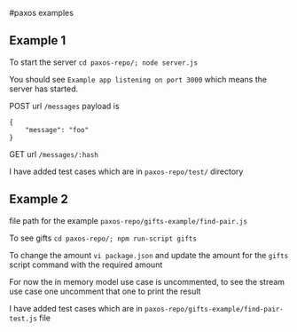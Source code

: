 #paxos examples


## Example 1
To start the server
`cd paxos-repo/; node server.js`

You should see `Example app listening on port 3000` which means the server has started.

POST url
`/messages`
payload is
```
{
    "message": "foo"
}
```

GET url
`/messages/:hash`

I have added test cases which are in `paxos-repo/test/` directory



## Example 2
file path for the example
`paxos-repo/gifts-example/find-pair.js`


To see gifts
`cd paxos-repo/; npm run-script gifts`

To change the amount
`vi package.json` and update the amount for the `gifts` script command with the required amount

For now the in memory model use case is uncommented, to see the stream use case one uncomment that one to print the result

I have added test cases which are in `paxos-repo/gifts-example/find-pair-test.js` file
